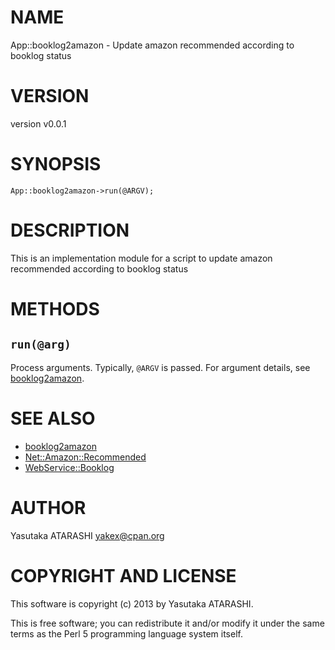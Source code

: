 # NAME

App::booklog2amazon - Update amazon recommended according to booklog status

# VERSION

version v0.0.1

# SYNOPSIS

    App::booklog2amazon->run(@ARGV);

# DESCRIPTION

This is an implementation module for a script to update amazon recommended according to booklog status

# METHODS

## `run(@arg)`

Process arguments. Typically, `@ARGV` is passed. For argument details, see [booklog2amazon](https://metacpan.org/pod/booklog2amazon).

# SEE ALSO

- [booklog2amazon](https://metacpan.org/pod/booklog2amazon)
- [Net::Amazon::Recommended](https://metacpan.org/pod/Net::Amazon::Recommended)
- [WebService::Booklog](https://metacpan.org/pod/WebService::Booklog)

# AUTHOR

Yasutaka ATARASHI <yakex@cpan.org>

# COPYRIGHT AND LICENSE

This software is copyright (c) 2013 by Yasutaka ATARASHI.

This is free software; you can redistribute it and/or modify it under
the same terms as the Perl 5 programming language system itself.
